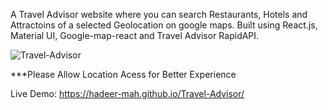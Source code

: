 A Travel Advisor website where you can search Restaurants, Hotels and Attractoins of a selected Geolocation on google maps. Built using React.js, Material UI, Google-map-react and Travel Advisor RapidAPI.


![Travel-Advisor](https://user-images.githubusercontent.com/97056531/213885917-e2501ce6-a3ec-42a8-aca7-581f51582056.PNG)

***Please Allow Location Acess for Better Experience

Live Demo: https://hadeer-mah.github.io/Travel-Advisor/
